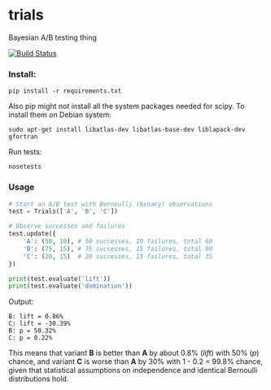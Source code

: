 trials
======
Bayesian A/B testing thing

[![Build Status](https://travis-ci.org/bogdan-kulynych/trials.svg?branch=master)](https://travis-ci.org/bogdan-kulynych/trials)

### Install:

```
pip install -r requirements.txt
```

Also pip might not install all the system packages needed for scipy. To install them on Debian system:

```
sudo apt-get install libatlas-dev libatlas-base-dev liblapack-dev gfortran
```

Run tests:

```
nosetests
```

### Usage

```python
# Start an A/B test with Bernoulli (binary) observations
test = Trials(['A', 'B', 'C'])

# Observe successes and failures
test.update({
    'A': (50, 10), # 50 successes, 10 failures, total 60
    'B': (75, 15), # 75 successes, 15 failures, total 90
    'C': (20, 15)  # 20 successes, 15 failures, total 35
})

print(test.evaluate('lift'))
print(test.evaluate('domination'))
```

Output:
```
B: lift = 0.86%
C: lift = -30.39%
B: p = 50.32%
C: p = 0.22%
```

This means that variant **B** is better than **A** by about 0.8% (*lift*) with 50% (*p*) chance, and variant **C** is worse than **A** by 30% with 1 - 0.2 = 99.8% chance, given that statistical assumptions on independence and identical Bernoulli distributions hold.